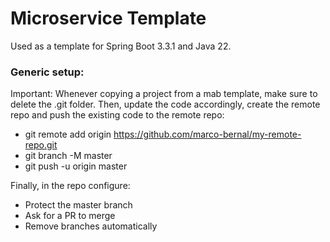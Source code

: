 # Microservice Template

Used as a template for Spring Boot 3.3.1 and Java 22.

### Generic setup:
Important: Whenever copying a project from a mab template, make sure to delete the .git folder.
Then, update the code accordingly, create the remote repo and push the existing code to the remote repo:
* git remote add origin https://github.com/marco-bernal/my-remote-repo.git
* git branch -M master
* git push -u origin master

Finally, in the repo configure:
* Protect the master branch
* Ask for a PR to merge
* Remove branches automatically